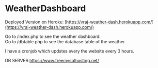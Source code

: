 # WeatherDashboard

Deployed Version on Heroku: [https://vraj-weather-dash.herokuapp.com/](https://vraj-weather-dash.herokuapp.com/)

Go to /index.php to see the weather dashboard.\
Go to /dbtable.php to see the database table of the weather.

I have a cronjob which updates every the website every 3 hours.

DB SERVER:https://www.freemysqlhosting.net/
